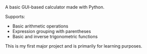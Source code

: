 A basic GUI-based calculator made with Python.

Supports:
- Basic arithmetic operations
- Expression grouping with parentheses
- Basic and inverse trigonometric functions

This is my first major project and is primarily for learning purposes.
